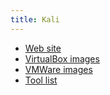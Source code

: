 ```yaml
---
title: Kali
---
```


* [Web site](https://www.kali.org/)
* [VirtualBox images](https://www.offensive-security.com/kali-linux-vm-vmware-virtualbox-image-download/)
* [VMWare images](https://www.offensive-security.com/kali-linux-vm-vmware-virtualbox-image-download/)
* [Tool list](https://tools.kali.org/tools-listing)
